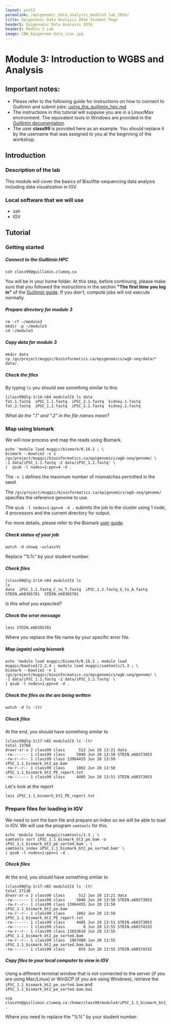 ```yaml
---
layout: post2
permalink: /epigenomic_data_analysis_module3_lab_2016/
title: Epigenomic Data Analysis 2016 Student Page
header1: Epigenomic Data Analysis 2016
header2: Module 3 Lab
image: CBW_Epigenome-data_icon.jpg
---
```


# Module 3: Introduction to WGBS and Analysis 

## Important notes:
* Please refer to the following guide for instructions on how to connect to Guillimin and submit jobs: [using_the_guillimin_hpc.md](using_the_guillimin_hpc.md)
* The instructions in this tutorial will suppose you are in a Linux/Max environment. The equivalent tools in Windows are provided in the [Guillimin documentation](using_the_guillimin_hpc.md).
* The user **class99** is provided here as an example. You should replace it by the username that was assigned to you at the beginning of the workshop.


## Introduction

### Description of the lab
This module will cover the basics of Bisulfite-sequencing data analysis including data visualization in IGV.

### Local software that we will use
* ssh
* IGV


## Tutorial

### Getting started

#####  Connect to the Guillimin HPC
```
ssh class99@guillimin.clumeq.ca
```

You will be in your home folder. At this step, before continuing, please make sure that you followed the instructions in the section **"The first time you log in"** of the [Guillimin guide](using_the_guillimin_hpc.md). If you don't, compute jobs will not execute normally.

##### Prepare directory for module 3
```
rm -rf ~/module3
mkdir -p ~/module3
cd ~/module3
```

##### Copy data for module 3
```
mkdir data
cp /gs/project/mugqic/bioinformatics.ca/epigenomics/wgb-seq/data/* data/.
```

##### Check the files
By typing ```ls``` you should see something similar to this
```
[class99@lg-1r14-n04 module3]$ ls data
fat.1.fastq  iPSC_1.1.fastq  iPSC_2.1.fastq  kidney.1.fastq
fat.2.fastq  iPSC_1.2.fastq  iPSC_2.2.fastq  kidney.2.fastq
```
*What do the ".1" and ".2" in the file names mean?*

### Map using bismark
We will now process and map the reads using Bismark.
```
echo 'module load mugqic/bismark/0.16.1 ; \
bismark --bowtie2 -n 1 /gs/project/mugqic/bioinformatics.ca/epigenomics/wgb-seq/genome/ \
-1 data/iPSC_1.1.fastq -2 data/iPSC_1.2.fastq' \
|  qsub -l nodes=1:ppn=4 -d .
```
The ```-n 1``` defines the maximum number of mismatches permitted in the seed.

The ```/gs/project/mugqic/bioinformatics.ca/epigenomics/wgb-seq/genome/``` specifies the reference genome to use.

The ```qsub -l nodes=1:ppn=4 -d .``` submits the job to the cluster using 1 node, 4 processors and the current directory for output.

For more details, please refer to the Bismark [user guide](http://www.bioinformatics.babraham.ac.uk/projects/bismark/Bismark_User_Guide.pdf).

##### Check status of your job
```
watch -d showq -uclass%%
```
Replace "%%" by your student number.

##### Check files
```
[class99@lg-1r14-n04 module3]$ ls
ls
data  iPSC_1.1.fastq_C_to_T.fastq  iPSC_1.2.fastq_G_to_A.fastq	STDIN.e60365781  STDIN.o60365781
```

*Is this what you expected?*

##### Check the error message
```
less STDIN.e60365781
```
Where you replace the file name by your specific error file.

##### Map (again) using bismark
```
echo 'module load mugqic/bismark/0.16.1 ; module load mugqic/bowtie2/2.2.4 ; module load mugqic/samtools/1.3 ; \
bismark --bowtie2 -n 1 /gs/project/mugqic/bioinformatics.ca/epigenomics/wgb-seq/genome/ \
-1 data/iPSC_1.1.fastq -2 data/iPSC_1.2.fastq' \
| qsub -l nodes=1:ppn=4 -d .
```
##### Check the files as the are being written
```
watch -d ls -ltr
```

##### Check files
At the end, you should have something similar to
```
[class99@lg-1r17-n02 module3]$ ls -ltr
total 13760
drwxr-xr-x 2 class99 class      512 Jun 20 13:21 data
-rw------- 1 class99 class     5046 Jun 20 13:50 STDIN.e60373053
-rw-r--r-- 1 class99 class 13964455 Jun 20 13:50 iPSC_1.1_bismark_bt2_pe.bam
-rw-r--r-- 1 class99 class     1862 Jun 20 13:50 iPSC_1.1_bismark_bt2_PE_report.txt
-rw------- 1 class99 class     4405 Jun 20 13:51 STDIN.o60373053
```

Let's look at the report
```
less iPSC_1.1_bismark_bt2_PE_report.txt
```

### Prepare files for loading in IGV

We need to sort the bam file and prepare an index so we will be able to load in IGV. We will use the program ```samtools``` for this.

```
echo 'module load mugqic/samtools/1.3 ; \
samtools sort iPSC_1.1_bismark_bt2_pe.bam -o iPSC_1.1_bismark_bt2_pe_sorted.bam ; \
samtools index iPSC_1.1_bismark_bt2_pe_sorted.bam' \
| qsub -l nodes=1:ppn=1 -d .
```

##### Check files
At the end, you should have something similar to
```
[class99@lg-1r17-n02 module3]$ ls -ltr
total 27136
drwxr-xr-x 2 class99 class      512 Jun 20 13:21 data
-rw------- 1 class99 class     5046 Jun 20 13:50 STDIN.e60373053
-rw-r--r-- 1 class99 class 13964455 Jun 20 13:50 iPSC_1.1_bismark_bt2_pe.bam
-rw-r--r-- 1 class99 class     1862 Jun 20 13:50 iPSC_1.1_bismark_bt2_PE_report.txt
-rw------- 1 class99 class     4405 Jun 20 13:51 STDIN.o60373053
-rw------- 1 class99 class        0 Jun 20 13:55 STDIN.e60374332
-rw-r--r-- 1 class99 class 11653618 Jun 20 13:55 iPSC_1.1_bismark_bt2_pe_sorted.bam
-rw-r--r-- 1 class99 class  1967480 Jun 20 13:55 iPSC_1.1_bismark_bt2_pe_sorted.bam.bai
-rw------- 1 class99 class      855 Jun 20 13:55 STDIN.o60374332
```

##### Copy files to your local computer to view in IGV

Using a different terminal window that is not connected to the server (if you are using Mac/Linux) or WinSCP (if you are using Windows), retrieve the ```iPSC_1.1_bismark_bt2_pe_sorted.bam``` and ```iPSC_1.1_bismark_bt2_pe_sorted.bam.bai```
```
scp class%%@guillimin.clumeq.ca:/home/class99/module4/iPSC_1.1_bismark_bt2_pe_sorted.bam* .
```

Where you need to replace the "%%" by your student number.
